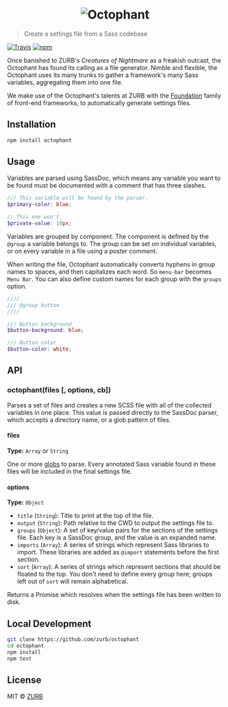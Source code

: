 <h1 align="center">
  <img src="https://raw.githubusercontent.com/zurb/octophant/master/assets/octophant.jpg" alt="Octophant">
</h1>

> Create a settings file from a Sass codebase

[![Travis](https://travis-ci.org/zurb/octophant.svg?branch=master)](https://travis-ci.org/zurb/octophant) [![npm](https://img.shields.io/npm/v/paint-by-number.svg?maxAge=2592000)](https://www.npmjs.com/package/octophant)

Once banished to ZURB's *Creatures of Nightmare* as a freakish outcast, the Octophant has found its calling as a file generator. Nimble and flexible, the Octophant uses its many trunks to gather a framework's many Sass variables, aggregating them into one file.

We make use of the Octophant's talents at ZURB with the [Foundation](http://foundation.zurb.com) family of front-end frameworks, to automatically generate settings files.

## Installation

```bash
npm install octophant
```

## Usage

Variables are parsed using SassDoc, which means any variable you want to be found must be documented with a comment that has three slashes.

```scss
/// This variable will be found by the parser.
$primary-color: blue;

// This one won't.
$private-value: 10px;
```

Variables are grouped by component. The component is defined by the `@group` a variable belongs to. The group can be set on individual variables, or on every variable in a file using a poster comment.

When writing the file, Octophant automatically converts hyphens in group names to spaces, and then capitalizes each word. So `menu-bar` becomes `Menu Bar`. You can also define custom names for each group with the `groups` option.

```scss
////
/// @group button
////

/// Button background
$button-background: blue;

/// Button color
$button-color: white;
```

## API

### octophant(files [, options, cb])

Parses a set of files and creates a new SCSS file with all of the collected variables in one place. This value is passed directly to the SassDoc parser, which accepts a directory name, or a glob pattern of files.

#### files

**Type:** `Array` or `String`

One or more [globs](https://github.com/isaacs/node-glob) to parse. Every annotated Sass variable found in these files will be included in the final settings file.

#### options

**Type:** `Object`

- `title` (`String`): Title to print at the top of the file.
- `output` (`String`): Path relative to the CWD to output the settings file to.
- `groups` (`Object`): A set of key/value pairs for the sections of the settings file. Each key is a SassDoc group, and the value is an expanded name.
- `imports` (`Array`): A series of strings which represent Sass libraries to import. These libraries are added as `@import` statements before the first section.
- `sort` (`Array`): A series of strings which represent sections that should be floated to the top. You don't need to define every group here; groups left out of `sort` will remain alphabetical.

Returns a Promise which resolves when the settings file has been written to disk.

## Local Development

```bash
git clone https://github.com/zurb/octophant
cd octophant
npm install
npm test
```

## License

MIT &copy; [ZURB](http://zurb.com)
